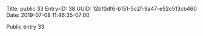 Title: public 33
Entry-ID: 38
UUID: 12bf0df6-b151-5c2f-9a47-e52c513cb460
Date: 2019-07-08 11:46:35-07:00

Public entry 33
